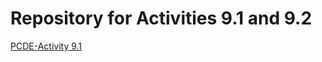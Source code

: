 # Repository for Activities 9.1 and 9.2
<a href="https://MagdaGHub.github.io/PCDE-Activity 9.1">PCDE-Activity 9.1</a>
